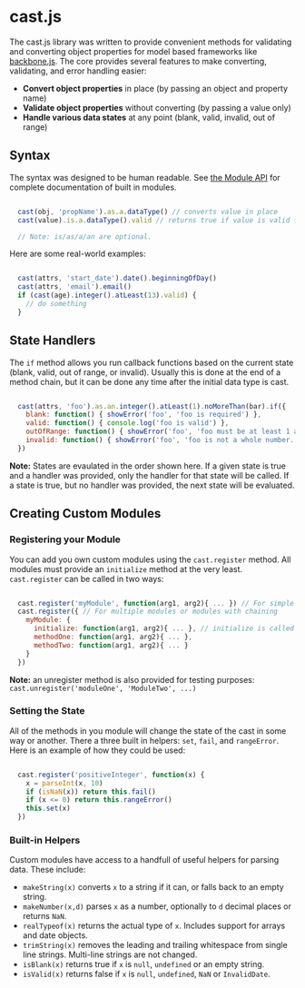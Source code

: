 # cast.js

The cast.js library was written to provide convenient methods for validating and converting object properties for model based frameworks like [backbone.js](http://backbonejs.org). The core provides several features to make converting, validating, and error handling easier:

- __Convert object properties__ in place (by passing an object and property name)
- __Validate object properties__ without converting (by passing a value only)
- __Handle various data states__ at any point (blank, valid, invalid, out of range)

## Syntax

The syntax was designed to be human readable. See [the Module API](Module-API) for complete documentation of built in modules.

``` javascript

  cast(obj, 'propName').as.a.dataType() // converts value in place
  cast(value).is.a.dataType().valid // returns true if value is valid for that data type

  // Note: is/as/a/an are optional.

```

Here are some real-world examples:

``` javascript

  cast(attrs, 'start_date').date().beginningOfDay()
  cast(attrs, 'email').email()
  if (cast(age).integer().atLeast(13).valid) {
    // do something
  }

```

## State Handlers

The `if` method allows you run callback functions based on the current state (blank, valid, out of range, or invalid). Usually this is done at the end of a method chain, but it can be done any time after the initial data type is cast.

``` javascript

  cast(attrs, 'foo').as.an.integer().atLeast(1).noMoreThan(bar).if({
    blank: function() { showError('foo', 'foo is required') },
    valid: function() { console.log('foo is valid') },
    outOfRange: function() { showError('foo', 'foo must be at least 1 and no more than ' + bar + '.') },
    invalid: function() { showError('foo', 'foo is not a whole number.') }
  })

```

__Note:__ States are evaulated in the order shown here. If a given state is true and a handler was provided, only the handler for that state will be called. If a state is true, but no handler was provided, the next state will be evaluated.

## Creating Custom Modules

### Registering your Module

You can add you own custom modules using the `cast.register` method. All modules must provide an `initialize` method at the very least. `cast.register` can be called in two ways:

``` javascript

  cast.register('myModule', function(arg1, arg2){ ... }) // For simple modules with no chained methods
  cast.register({ // For multiple modules or modules with chaining
    myModule: {
      initialize: function(arg1, arg2){ ... }, // initialize is called by cast(value).myModule()
      methodOne: function(arg1, arg2){ ... },
      methodTwo: function(arg1, arg2){ ... }
    }
  })

```

__Note:__ an unregister method is also provided for testing purposes: `cast.unregister('moduleOne', 'ModuleTwo', ...)`

### Setting the State

All of the methods in you module will change the state of the cast in some way or another. There a three built in helpers: `set`, `fail`, and `rangeError`. Here is an example of how they could be used:

``` javascript

  cast.register('positiveInteger', function(x) {
    x = parseInt(x, 10)
    if (isNaN(x)) return this.fail()
    if (x <= 0) return this.rangeError()
    this.set(x)
  })

```

### Built-in Helpers

Custom modules have access to a handfull of useful helpers for parsing data. These include:

- `makeString(x)` converts `x` to a string if it can, or falls back to an empty string.
- `makeNumber(x,d)` parses `x` as a number, optionally to `d` decimal places or returns `NaN`. 
- `realTypeof(x)` returns the actual type of `x`. Includes support for arrays and date objects.
- `trimString(x)` removes the leading and trailing whitespace from single line strings. Multi-line strings are not changed.
- `isBlank(x)` returns true if `x` is `null`, `undefined` or an empty string.
- `isValid(x)` returns false if `x` is `null`, `undefined`, `NaN` or `InvalidDate`.
